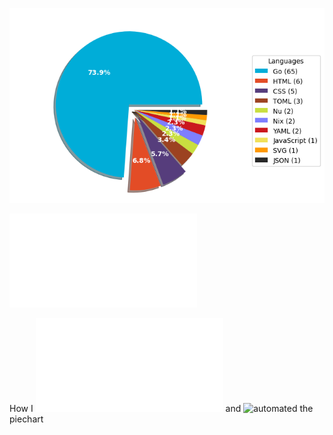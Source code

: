 ![Weekly Commit Distribution Per Language](./commit_distribution.png?beep-boop-14)

![Resume / CV](./cv-master.pdf)

How I ![created](./analyze_contributions.py) and ![automated](./.github/workflows/weekly_contributions.yml) the piechart
